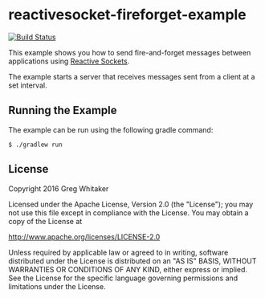 # reactivesocket-fireforget-example
[![Build Status](https://travis-ci.org/gregwhitaker/reactivesocket-fireforget-example.svg?branch=master)](https://travis-ci.org/gregwhitaker/reactivesocket-fireforget-example)

This example shows you how to send fire-and-forget messages between applications using [Reactive Sockets](http://reactivesocket.io/).

The example starts a server that receives messages sent from a client at a set interval.

## Running the Example
The example can be run using the following gradle command:

```
$ ./gradlew run
```

## License
Copyright 2016 Greg Whitaker

Licensed under the Apache License, Version 2.0 (the "License"); you may not use this file except in compliance with the License. You may obtain a copy of the License at

http://www.apache.org/licenses/LICENSE-2.0

Unless required by applicable law or agreed to in writing, software distributed under the License is distributed on an "AS IS" BASIS, WITHOUT WARRANTIES OR CONDITIONS OF ANY KIND, either express or implied. See the License for the specific language governing permissions and limitations under the License.
